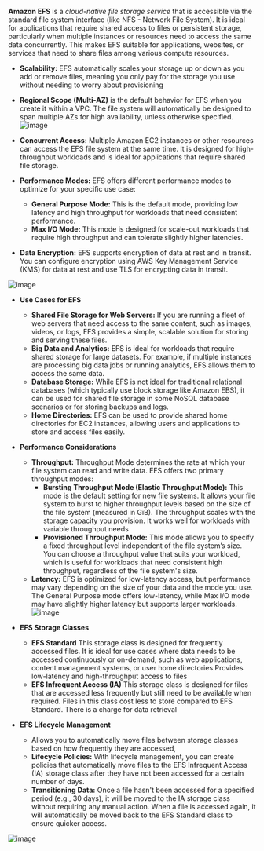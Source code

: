 **Amazon EFS** is a *cloud-native file storage service* that is accessible via the standard file system interface (like NFS - Network File System). It is ideal for applications that require shared access to files or persistent storage, particularly when multiple instances or resources need to access the same data concurrently. This makes EFS suitable for applications, websites, or services that need to share files among various compute resources.
- **Scalability:** EFS automatically scales your storage up or down as you add or remove files, meaning you only pay for the storage you use without needing to worry about provisioning
- **Regional Scope (Multi-AZ)** is the default behavior for EFS when you create it within a VPC. The file system will automatically be designed to span multiple AZs for high availability, unless otherwise specified.
![image](https://github.com/user-attachments/assets/7ca01162-36be-40df-82a9-0dd13b21ba3a)

- **Concurrent Access:** Multiple Amazon EC2 instances or other resources can access the EFS file system at the same time. It is designed for high-throughput workloads and is ideal for applications that require shared file storage.
- **Performance Modes:** EFS offers different performance modes to optimize for your specific use case:
  - **General Purpose Mode:** This is the default mode, providing low latency and high throughput for workloads that need consistent performance.
  - **Max I/O Mode:** This mode is designed for scale-out workloads that require high throughput and can tolerate slightly higher latencies.
- **Data Encryption:** EFS supports encryption of data at rest and in transit. You can configure encryption using AWS Key Management Service (KMS) for data at rest and use TLS for encrypting data in transit.

![image](https://github.com/user-attachments/assets/f51db425-22c5-4c83-9d3f-6d4685e00e2e)

- **Use Cases for EFS**
  - **Shared File Storage for Web Servers:** If you are running a fleet of web servers that need access to the same content, such as images, videos, or logs, EFS provides a simple, scalable solution for storing and serving these files.
  - **Big Data and Analytics:** EFS is ideal for workloads that require shared storage for large datasets. For example, if multiple instances are processing big data jobs or running analytics, EFS allows them to access the same data.
  - **Database Storage:** While EFS is not ideal for traditional relational databases (which typically use block storage like Amazon EBS), it can be used for shared file storage in some NoSQL database scenarios or for storing backups and logs.
  - **Home Directories:** EFS can be used to provide shared home directories for EC2 instances, allowing users and applications to store and access files easily.
 
- **Performance Considerations**
  - **Throughput:** Throughput Mode determines the rate at which your file system can read and write data. EFS offers two primary throughput modes:
    - **Bursting Throughput Mode (Elastic Throughput Mode):** This mode is the default setting for new file systems. It allows your file system to burst to higher throughput levels based on the size of the file system (measured in GiB). The throughput scales with the storage capacity you provision. It works well for workloads with variable throughput needs
    - **Provisioned Throughput Mode:** This mode allows you to specify a fixed throughput level independent of the file system’s size. You can choose a throughput value that suits your workload, which is useful for workloads that need consistent high throughput, regardless of the file system's size.
  - **Latency:** EFS is optimized for low-latency access, but performance may vary depending on the size of your data and the mode you use. The General Purpose mode offers low-latency, while Max I/O mode may have slightly higher latency but supports larger workloads.
![image](https://github.com/user-attachments/assets/55e11a23-914c-41b3-b126-8ef98e3f8f39)


- **EFS Storage Classes**
  - **EFS Standard** This storage class is designed for frequently accessed files. It is ideal for use cases where data needs to be accessed continuously or on-demand, such as web applications, content management systems, or user home directories.Provides low-latency and high-throughput access to files
  - **EFS Infrequent Access (IA)** This storage class is designed for files that are accessed less frequently but still need to be available when required. Files in this class cost less to store compared to EFS Standard. There is a charge for data retrieval

- **EFS Lifecycle Management**
  - Allows you to automatically move files between storage classes based on how frequently they are accessed,
  - **Lifecycle Policies:** With lifecycle management, you can create policies that automatically move files to the EFS Infrequent Access (IA) storage class after they have not been accessed for a certain number of days.
  - **Transitioning Data:** Once a file hasn't been accessed for a specified period (e.g., 30 days), it will be moved to the IA storage class without requiring any manual action. When a file is accessed again, it will automatically be moved back to the EFS Standard class to ensure quicker access.

![image](https://github.com/user-attachments/assets/df624e64-bf11-44da-bb03-b36eb6112d4d)

